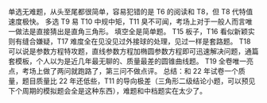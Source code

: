 单选无难题，从头至尾都很简单，容易犯错的是 T6 的阅读和 T8，但 T8 代特值速度极快。
多选 T9 易 T10 中规中矩，T11 臭不可闻，考场上对于一般人而言唯一做法是直接猜出是直角三角形。
填空全是简单题。
T15 板子，T16 看似新颖实则有缝合嫌疑，T17 难度全在见没见过外接球的处理，见过一样是套路题。
T18 可以说是参数方程特攻题，直线参数方程加椭圆参数方程即可迅速解决问题，通篇套模板，个人以为是近几年最无聊的、质量最差的圆锥曲线题。
T19 全卷唯一亮点，考场上做了两问就跑路了，第三问不做点评。
总结：和 22 年试卷一个质量，题目质量比 22 年还低些，T11 的导向极差（三角形二级结论小题，可以预见下个周期的模拟题会全是这种东西），难题和中档题实在太少了。